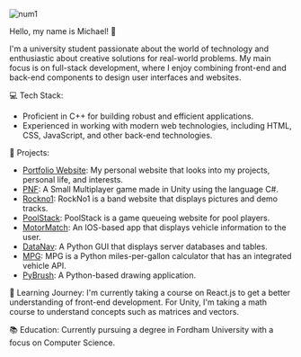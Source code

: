 ![num1](https://github.com/mkocovic2/mkocovic2/assets/93215057/031dc1de-0755-4693-bcba-8fc5ab17b35e)

Hello, my name is Michael! 👋

I'm a university student passionate about the world of technology and enthusiastic about creative solutions for real-world problems. My main focus is on full-stack development, where I enjoy combining front-end and back-end components to design user interfaces and websites.

💻 Tech Stack:
- Proficient in C++ for building robust and efficient applications.
- Experienced in working with modern web technologies, including HTML, CSS, JavaScript, and other back-end technologies.

🚀 Projects:
- [Portfolio Website](link): My personal website that looks into my projects, personal life, and interests.
- [PNF](link): A Small Multiplayer game made in Unity using the language C#.
- [Rockno1](link): RockNo1 is a band website that displays pictures and demo tracks.
- [PoolStack](link): PoolStack is a game queueing website for pool players.
- [MotorMatch](link): An IOS-based app that displays vehicle information to the user.
- [DataNav](link): A Python GUI that displays server databases and tables.
- [MPG](link): MPG is a Python miles-per-gallon calculator that has an integrated vehicle API.
- [PyBrush](link): A Python-based drawing application.

🌱 Learning Journey:
I'm currently taking a course on React.js to get a better understanding of front-end development. For Unity, I'm taking a math course to understand concepts such as matrices and vectors.

📚 Education:
Currently pursuing a degree in Fordham University with a focus on Computer Science.
